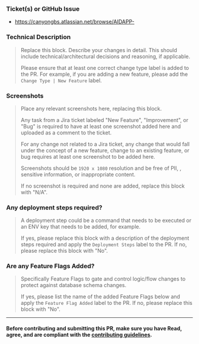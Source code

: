 ### Ticket(s) or GitHub Issue

- https://canyongbs.atlassian.net/browse/AIDAPP-

### Technical Description

> Replace this block. Describe your changes in detail. This should include technical/architectural decisions and reasoning, if applicable.
>
> Please ensure that at least one correct change type label is added to the PR. For example, if you are adding a new feature, please add the `Change Type | New Feature` label.

### Screenshots

> Place any relevant screenshots here, replacing this block.
>
> Any task from a Jira ticket labeled "New Feature", "Improvement", or "Bug" is required to have at least one screenshot added here and uploaded as a comment to the ticket.
>
> For any change not related to a Jira ticket, any change that would fall under the concept of a new feature, change to an existing feature, or bug requires at least one screenshot to be added here.
>
> Screenshots should be `1920 x 1080` resolution and be free of PII, , sensitive information, or inappropriate content.
>
> If no screenshot is required and none are added, replace this block with "N/A".

### Any deployment steps required?

> A deployment step could be a command that needs to be executed or an ENV key that needs to be added, for example.
>
> If yes, please replace this block with a description of the deployment steps required and apply the `Deployment Steps` label to the PR.
> If no, please replace this block with "No".

### Are any Feature Flags Added?

> Specifically Feature Flags to gate and control logic/flow changes to protect against database schema changes.
>
> If yes, please list the name of the added Feature Flags below and apply the `Feature Flag Added` label to the PR.
> If no, please replace this block with "No".

_______________________________________________

#### Before contributing and submitting this PR, make sure you have Read, agree, and are compliant with the [contributing guidelines](https://github.com/canyongbs/aidingapp/blob/main/README.md#contributing).
